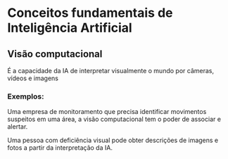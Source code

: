 # Conceitos fundamentais de Inteligência Artificial

## Visão computacional

É a capacidade da IA de interpretar visualmente o mundo por câmeras, vídeos e imagens

### Exemplos:
Uma empresa de monitoramento que precisa identificar movimentos suspeitos em uma área, a visão computacional tem o poder de associar e alertar.

Uma pessoa com deficiência visual pode obter descrições de imagens e fotos a partir da interpretação da IA.